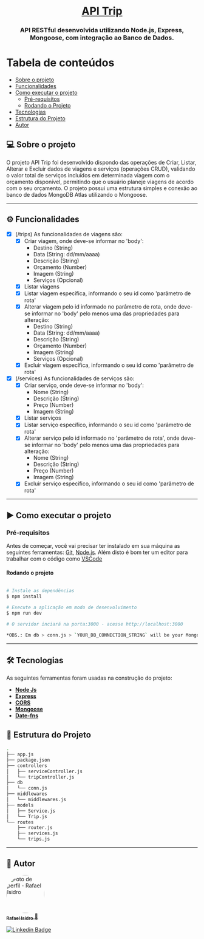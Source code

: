 
<h1 align="center">
    <a href="#" alt="API Trip"> API Trip </a>
</h1>

<h3 align="center">
    API RESTful desenvolvida utilizando Node.js, Express, Mongoose, com integração ao Banco de Dados.
</h3>


Tabela de conteúdos
=================
<!--ts-->
   * [Sobre o projeto](#-sobre-o-projeto)
   * [Funcionalidades](#%EF%B8%8F-funcionalidades)
   * [Como executar o projeto](#%EF%B8%8F-como-executar-o-projeto)
     * [Pré-requisitos](#pré-requisitos)
     * [Rodando o Projeto](#rodando-o-projeto)
   * [Tecnologias](#-tecnologias)
   * [Estrutura do Projeto](#-estrutura-do-projeto)
   * [Autor](#-autor)
<!--te-->


## 💻 Sobre o projeto

O projeto API Trip foi desenvolvido dispondo das operações de Criar, Listar, Alterar e Excluir dados de viagens e serviços (operações CRUD), validando o valor total de serviços incluídos em determinada viagem com o orçamento disponível, permitindo que o usuário planeje viagens de acordo com o seu orçamento. O projeto possui uma estrutura simples e conexão ao banco de dados MongoDB Atlas utilizando o Mongoose.

---

## ⚙️ Funcionalidades

- [x] (/trips) As funcionalidades de viagens são:
    - [x] Criar viagem, onde deve-se informar no 'body':
        - Destino (String)
        - Data (String: dd/mm/aaaa)
        - Descrição (String)
        - Orçamento (Number)
        - Imagem (String)
        - Serviços (Opcional)
    - [x] Listar viagens
    - [x] Listar viagem específica, informando o seu id como 'parâmetro de rota'
    - [x] Alterar viagem pelo id informado no parâmetro de rota, onde deve-se informar no 'body' pelo menos uma das propriedades para alteração:
        - Destino (String)
        - Data (String: dd/mm/aaaa)
        - Descrição (String)
        - Orçamento (Number)
        - Imagem (String)
        - Serviços (Opcional)
    - [x] Excluir viagem específica, informando o seu id como 'parâmetro de rota'

- [x] (/services) As funcionalidades de serviços são:
    - [x] Criar serviço, onde deve-se informar no 'body':
        - Nome (String)
        - Descrição (String)
        - Preço (Number)
        - Imagem (String)
    - [x] Listar serviços
    - [x] Listar serviço específico, informando o seu id como 'parâmetro de rota'
    - [x] Alterar serviço pelo id informado no 'parâmetro de rota', onde deve-se informar no 'body' pelo menos uma das propriedades para alteração:
        - Nome (String)
        - Descrição (String)
        - Preço (Number)
        - Imagem (String)
    - [x] Excluir serviço específico, informando o seu id como 'parâmetro de rota'

---

## ▶️ Como executar o projeto

### Pré-requisitos

Antes de começar, você vai precisar ter instalado em sua máquina as seguintes ferramentas:
[Git](https://git-scm.com), [Node.js](https://nodejs.org/en/). 
Além disto é bom ter um editor para trabalhar com o código como [VSCode](https://code.visualstudio.com/)

#### Rodando o projeto

```bash

# Instale as dependências
$ npm install

# Execute a aplicação em modo de desenvolvimento
$ npm run dev

# O servidor inciará na porta:3000 - acesse http://localhost:3000 

*OBS.: Em db > conn.js > `YOUR_DB_CONNECTION_STRING` will be your MongoDB connection string.

```
---

## 🛠 Tecnologias

As seguintes ferramentas foram usadas na construção do projeto:

-   **[Node Js](https://nodejs.org/en)**
-   **[Express](https://expressjs.com/)**
-   **[CORS](https://expressjs.com/en/resources/middleware/cors.html)**
-   **[Mongoose](https://mongoosejs.com/docs/guide.html)**
-   **[Date-fns](https://date-fns.org/docs/Getting-Started)**

## 🧱 Estrutura do Projeto

```sh
.
├── app.js
├── package.json
├── controllers
│   ├── serviceController.js
│   └── tripController.js
├── db
│   └── conn.js
├── middlewares
│   └── middlewares.js
├── models
│   ├── Service.js
│   └── Trip.js
└── routes
    ├── router.js
    ├── services.js
    └── trips.js
```
---
## 🦸 Autor

<a href="https://github.com/rafael-isidro">
    <img style="border-radius: 50%;" src="https://avatars.githubusercontent.com/u/118776145?v=4" width="100px;" alt="Foto de perfil - Rafael Isidro"/>
    <br />
    <sub><b>Rafael Isidro</b></sub>
</a> 
<a href="https://github.com/rafael-isidro" title="Github">🚀</a>


 [![Linkedin Badge](https://img.shields.io/badge/-Rafael%20Isidro-blue?style=flat-square&logo=Linkedin&logoColor=white&link=https://www.linkedin.com/in/rafael-isidro/)](https://www.linkedin.com/in/rafael-isidro/) 